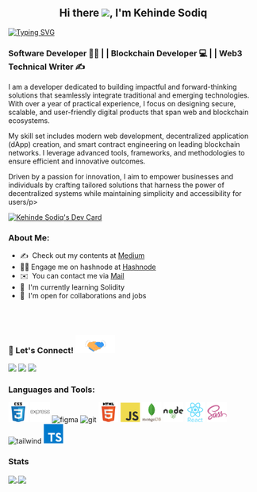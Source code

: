 <h2 align="center"><b> Hi there <img src="https://media.giphy.com/media/hvRJCLFzcasrR4ia7z/giphy.gif" width="35">,</b> I'm Kehinde Sodiq</h2>



 [![Typing SVG](https://readme-typing-svg.herokuapp.com?font=Fira+Code&weight=700&size=24&pause=1000&color=D1FAE5&center=true&width=1000&height=52&lines=SOFTWARE+ENGINEER;WEB3+TECHNICAL+WRITER;SMART+CONTRACT+DEVELOPER)](https://git.io/typing-svg)


<h3> Software Developer 👨‍💻 | | Blockchain Developer 💻 | | Web3 Technical Writer ✍️</h3>
<p> I am a developer dedicated to building impactful and forward-thinking solutions that seamlessly integrate traditional and emerging technologies. With over a year of practical experience, I focus on designing secure, scalable, and user-friendly digital products that span web and blockchain ecosystems.

My skill set includes modern web development, decentralized application (dApp) creation, and smart contract engineering on leading blockchain networks. I leverage advanced tools, frameworks, and methodologies to ensure efficient and innovative outcomes.

Driven by a passion for innovation, I aim to empower businesses and individuals by crafting tailored solutions that harness the power of decentralized systems while maintaining simplicity and accessibility for users/p>
<br/>


<a href="https://app.daily.dev/adejare02"><img src="https://api.daily.dev/devcards/v2/R3jYrgWqhwrCECvwR7HUk.png?type=wide&r=jvp" width="652" alt="Kehinde Sodiq's Dev Card"/></a>
<br/>

### About Me:
* ✍️  Check out my contents at [Medium](https://medium.com/@Adejare02)
* 👨‍💻  Engage me on hashnode at [Hashnode](https://hashnode.com/@Adejare) 
* ✉️  You can contact me via [Mail](mailto:sodiqkehinde64@gmail.com)
* 🧠  I'm currently learning Solidity 
* 🚀  I'm open for collaborations and jobs

<br/>
<br/>

<h3>📩 Let's Connect! <img src="https://github.com/0xAbdulKhalid/0xAbdulKhalid/raw/main/assets/mdImages/handshake.gif" width ="80"></h3> 

[<img src="https://img.shields.io/badge/LinkedIn-0077B5?style=for-the-badge&logo=linkedin&logoColor=white" />](https://www.linkedin.com/in/kehinde-sodiq-a38448296/)
[<img src="https://img.shields.io/badge/Gmail-D14836?style=for-the-badge&logo=gmail&logoColor=white" />](mailto:sodiqkehinde64@gmail.com)
[<img src="https://img.shields.io/badge/Twitter-1DA1F2?style=for-the-badge&logo=twitter&logoColor=white" />](https://x.com/adejareee02)

<h3 align="left">Languages and Tools:</h3>
<p align="left">  
  <img src="https://raw.githubusercontent.com/devicons/devicon/master/icons/css3/css3-original-wordmark.svg" alt="css3" width="40" height="40"/> 
  <img src="https://raw.githubusercontent.com/devicons/devicon/master/icons/express/express-original-wordmark.svg" alt="express" width="40" height="40"/> 
  <img src="https://www.vectorlogo.zone/logos/figma/figma-icon.svg" alt="figma" width="40" height="40"/> 
  <img src="https://www.vectorlogo.zone/logos/git-scm/git-scm-icon.svg" alt="git" width="40" height="40"/> 
  <img src="https://raw.githubusercontent.com/devicons/devicon/master/icons/html5/html5-original-wordmark.svg" alt="html5" width="40" height="40"/> 
  <img src="https://raw.githubusercontent.com/devicons/devicon/master/icons/javascript/javascript-original.svg" alt="javascript" width="40" height="40"/> 
  <img src="https://raw.githubusercontent.com/devicons/devicon/master/icons/mongodb/mongodb-original-wordmark.svg" alt="mongodb" width="40" height="40"/> 
  <img src="https://raw.githubusercontent.com/devicons/devicon/master/icons/nodejs/nodejs-original-wordmark.svg" alt="nodejs" width="40" height="40"/> 
  <img src="https://raw.githubusercontent.com/devicons/devicon/master/icons/react/react-original-wordmark.svg" alt="react" width="40" height="40"/> 
  <img src="https://raw.githubusercontent.com/devicons/devicon/master/icons/sass/sass-original.svg" alt="sass" width="40" height="40"/> 
  <img src="https://www.vectorlogo.zone/logos/tailwindcss/tailwindcss-icon.svg" alt="tailwind" width="40" height="40"/> 
  <img src="https://raw.githubusercontent.com/devicons/devicon/master/icons/typescript/typescript-original.svg" alt="typescript" width="40" height="40"/>  
</p>



### Stats

<a href="https://github.com/anuraghazra/github-readme-stats">
  <img align="center" src="https://github-readme-stats.vercel.app/api/top-langs?username=dev-adejare&show_icons=true&theme=transparent" />
</a>
<a href="https://github.com/anuraghazra/github-readme-stats">
  <img align="center" src="https://github-readme-stats.vercel.app/api?username=dev-adejare&langs_count=8&layout=compact&theme=transparent" />
</a>

